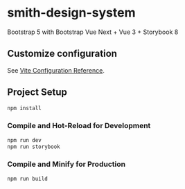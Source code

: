 # smith-design-system

Bootstrap 5 with Bootstrap Vue Next + Vue 3 + Storybook 8

## Customize configuration

See [Vite Configuration Reference](https://vite.dev/config/).

## Project Setup

```sh
npm install
```

### Compile and Hot-Reload for Development

```sh
npm run dev
npm run storybook
```

### Compile and Minify for Production

```sh
npm run build
```
